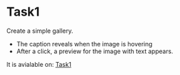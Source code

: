 # Task1

Create a simple gallery.

* The caption reveals when the image is hovering
* After a click, a preview for the image with text appears.

It is avialable on: [Task1](http://wad.itmo.xyz/Ghadeer-Darwesh/task1)